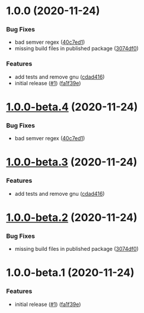 # 1.0.0 (2020-11-24)


### Bug Fixes

* bad semver regex ([40c7ed1](https://github.com/cbhq/semantic-release-license/commit/40c7ed1d50939c8f90fe0a4a31a742b6952ed692))
* missing build files in published package ([3074df0](https://github.com/cbhq/semantic-release-license/commit/3074df0e62a6926f118774829ad3e0bcfe88a616))


### Features

* add tests and remove gnu ([cdad416](https://github.com/cbhq/semantic-release-license/commit/cdad416b36ff5b070b29e4ad02b67a9b8d96e57a))
* initial release ([#1](https://github.com/cbhq/semantic-release-license/issues/1)) ([fa1f39e](https://github.com/cbhq/semantic-release-license/commit/fa1f39e1e60f86aff2316664700d1f7dc1d65530))

# [1.0.0-beta.4](https://github.com/cbhq/semantic-release-license/compare/v1.0.0-beta.3...v1.0.0-beta.4) (2020-11-24)


### Bug Fixes

* bad semver regex ([40c7ed1](https://github.com/cbhq/semantic-release-license/commit/40c7ed1d50939c8f90fe0a4a31a742b6952ed692))

# [1.0.0-beta.3](https://github.com/cbhq/semantic-release-license/compare/v1.0.0-beta.2...v1.0.0-beta.3) (2020-11-24)


### Features

* add tests and remove gnu ([cdad416](https://github.com/cbhq/semantic-release-license/commit/cdad416b36ff5b070b29e4ad02b67a9b8d96e57a))

# [1.0.0-beta.2](https://github.com/cbhq/semantic-release-license/compare/v1.0.0-beta.1...v1.0.0-beta.2) (2020-11-24)


### Bug Fixes

* missing build files in published package ([3074df0](https://github.com/cbhq/semantic-release-license/commit/3074df0e62a6926f118774829ad3e0bcfe88a616))

# 1.0.0-beta.1 (2020-11-24)


### Features

* initial release ([#1](https://github.com/cbhq/semantic-release-license/issues/1)) ([fa1f39e](https://github.com/cbhq/semantic-release-license/commit/fa1f39e1e60f86aff2316664700d1f7dc1d65530))
